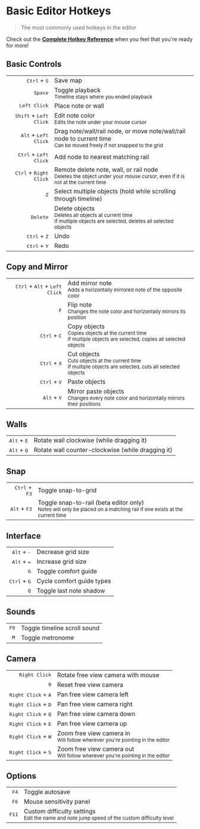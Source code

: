 # Basic Editor Hotkeys

> The most commonly used hotkeys in the editor

Check out the [**Complete Hotkey Reference**](/mapping/complete-hotkey-list) when you feel that you're ready for more!

## Basic Controls

<table><tbody><tr><td style="text-align: right;"><kbd>Ctrl</kbd> + <kbd>S</kbd></td><td style="text-align: left;">Save map</td></tr><tr><td style="text-align: right;"><kbd>Space</kbd></td><td style="text-align: left;">Toggle playback<br><sub>Timeline stays where you ended playback</sub></td></tr><tr><td style="text-align: right;"><kbd>Left Click</kbd></td><td style="text-align: left;">Place note or wall</td></tr><tr><td style="text-align: right;"><kbd>Shift</kbd> + <kbd>Left Click</kbd></td><td style="text-align: left;">Edit note color<br><sub>Edits the note under your mouse cursor</sub></td></tr><tr><td style="text-align: right;"><kbd>Alt</kbd> + <kbd>Left Click</kbd></td><td style="text-align: left;">Drag note/wall/rail node, or move note/wall/rail node to current time<br><sub>Can be moved freely if not snapped to the grid</sub></td></tr><tr><td style="text-align: right;"><kbd>Ctrl</kbd> + <kbd>Left Click</kbd></td><td style="text-align: left;">Add node to nearest matching rail</td></tr><tr><td style="text-align: right;"><kbd>Ctrl</kbd> + <kbd>Right Click</kbd></td><td style="text-align: left;">Remote delete note, wall, or rail node<br><sub>Deletes the object under your mouse cursor, even if it is not at the current time</sub></td></tr><tr><td style="text-align: right;"><kbd>Z</kbd></td><td style="text-align: left;">Select multiple objects (hold while scrolling through timeline)</td></tr><tr><td style="text-align: right;"><kbd>Delete</kbd></td><td style="text-align: left;">Delete objects<br><sub>Deletes all objects at current time<br>If multiple objects are selected, deletes all selected objects</sub></td></tr><tr><td style="text-align: right;"><kbd>Ctrl</kbd> + <kbd>Z</kbd></td><td style="text-align: left;">Undo</td></tr><tr><td style="text-align: right;"><kbd>Ctrl</kbd> + <kbd>Y</kbd></td><td style="text-align: left;">Redo</td></tr></tbody></table>

## Copy and Mirror

<table><tbody><tr><td style="text-align: right;"><kbd>Ctrl</kbd> + <kbd>Alt</kbd> + <kbd>Left Click</kbd></td><td style="text-align: left;">Add mirror note<br><sub>Adds a horizontally mirrored note of the opposite color</sub></td></tr><tr><td style="text-align: right;"><kbd>F</kbd></td><td style="text-align: left;">Flip note<br><sub>Changes the note color and horizontally mirrors its position</sub></td></tr><tr><td style="text-align: right;"><kbd>Ctrl</kbd> + <kbd>C</kbd></td><td style="text-align: left;">Copy objects<br><sub>Copies objects at the current time<br>If multiple objects are selected, copies all selected objects</sub></td></tr><tr><td style="text-align: right;"><kbd>Ctrl</kbd> + <kbd>X</kbd></td><td style="text-align: left;">Cut objects<br><sub>Cuts objects at the current time<br>If multiple objects are selected, cuts all selected objects</sub></td></tr><tr><td style="text-align: right;"><kbd>Ctrl</kbd> + <kbd>V</kbd></td><td style="text-align: left;">Paste objects</td></tr><tr><td style="text-align: right;"><kbd>Alt</kbd> + <kbd>V</kbd></td><td style="text-align: left;">Mirror paste objects<br><sub>Changes every note color and horizontally mirrors their positions</sub></td></tr></tbody></table>

## Walls

<table><tbody><tr><td style="text-align: right;"><kbd>Alt</kbd> + <kbd>E</kbd></td><td style="text-align: left;">Rotate wall clockwise (while dragging it)</td></tr><tr><td style="text-align: right;"><kbd>Alt</kbd> + <kbd>Q</kbd></td><td style="text-align: left;">Rotate wall counter-clockwise (while dragging it)</td></tr></tbody></table>

## Snap

<table><tbody><tr><td style="text-align: right;"><kbd>Ctrl</kbd> + <kbd>F3</kbd></td><td style="text-align: left;">Toggle snap-to-grid</td></tr><tr><td style="text-align: right;"><kbd>Alt</kbd> + <kbd>F3</kbd></td><td style="text-align: left;">Toggle snap-to-rail (beta editor only)<br><sub>Notes will only be placed on a matching rail if one exists at the current time</sub></td></tr></tbody></table>

## Interface

<table><tbody><tr><td style="text-align: right;"><kbd>Alt</kbd> + <kbd>-</kbd></td><td style="text-align: left;">Decrease grid size</td></tr><tr><td style="text-align: right;"><kbd>Alt</kbd> + <kbd>=</kbd></td><td style="text-align: left;">Increase grid size</td></tr><tr><td style="text-align: right;"><kbd>G</kbd></td><td style="text-align: left;">Toggle comfort guide</td></tr><tr><td style="text-align: right;"><kbd>Ctrl</kbd> + <kbd>G</kbd></td><td style="text-align: left;">Cycle comfort guide types</td></tr><tr><td style="text-align: right;"><kbd>Q</kbd></td><td style="text-align: left;">Toggle last note shadow</td></tr></tbody></table>

## Sounds

<table><tbody><tr><td style="text-align: right;"><kbd>F9</kbd></td><td style="text-align: left;">Toggle timeline scroll sound</td></tr><tr><td style="text-align: right;"><kbd>M</kbd></td><td style="text-align: left;">Toggle metronome</td></tr></tbody></table>

## Camera

<table><tbody><tr><td style="text-align: right;"><kbd>Right Click</kbd></td><td style="text-align: left;">Rotate free view camera with mouse</td></tr><tr><td style="text-align: right;"><kbd>9</kbd></td><td style="text-align: left;">Reset free view camera</td></tr><tr><td style="text-align: right;"><kbd>Right Click</kbd> + <kbd>A</kbd></td><td style="text-align: left;">Pan free view camera left</td></tr><tr><td style="text-align: right;"><kbd>Right Click</kbd> + <kbd>D</kbd></td><td style="text-align: left;">Pan free view camera right</td></tr><tr><td style="text-align: right;"><kbd>Right Click</kbd> + <kbd>Q</kbd></td><td style="text-align: left;">Pan free view camera down</td></tr><tr><td style="text-align: right;"><kbd>Right Click</kbd> + <kbd>E</kbd></td><td style="text-align: left;">Pan free view camera up</td></tr><tr><td style="text-align: right;"><kbd>Right Click</kbd> + <kbd>W</kbd></td><td style="text-align: left;">Zoom free view camera in<br><sub>Will follow wherever you're pointing in the editor</sub></td></tr><tr><td style="text-align: right;"><kbd>Right Click</kbd> + <kbd>S</kbd></td><td style="text-align: left;">Zoom free view camera out<br><sub>Will follow wherever you're pointing in the editor</sub></td></tr></tbody></table>

## Options

<table><tbody><tr><td style="text-align: right;"><kbd>F4</kbd></td><td style="text-align: left;">Toggle autosave</td></tr><tr><td style="text-align: right;"><kbd>F6</kbd></td><td style="text-align: left;">Mouse sensitivity panel</td></tr><tr><td style="text-align: right;"><kbd>F11</kbd></td><td style="text-align: left;">Custom difficulty settings<br><sub>Edit the name and note jump speed of the custom difficulty level</sub></td></tr></tbody></table>
